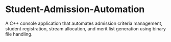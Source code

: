 # Student-Admission-Automation
A C++ console application that automates admission criteria management, student registration, stream allocation, and merit list generation using binary file handling.
